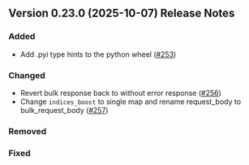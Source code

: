 ## Version 0.23.0 (2025-10-07) Release Notes


### Added
- Add .pyi type hints to the python wheel ([#253](https://github.com/opensearch-project/opensearch-protobufs/pull/253))

### Changed
- Revert bulk response back to without error response ([#256](https://github.com/opensearch-project/opensearch-protobufs/pull/256))
- Change `indices_boost` to single map and rename request_body to bulk_request_body ([#257](https://github.com/opensearch-project/opensearch-protobufs/pull/257))

### Removed

### Fixed
